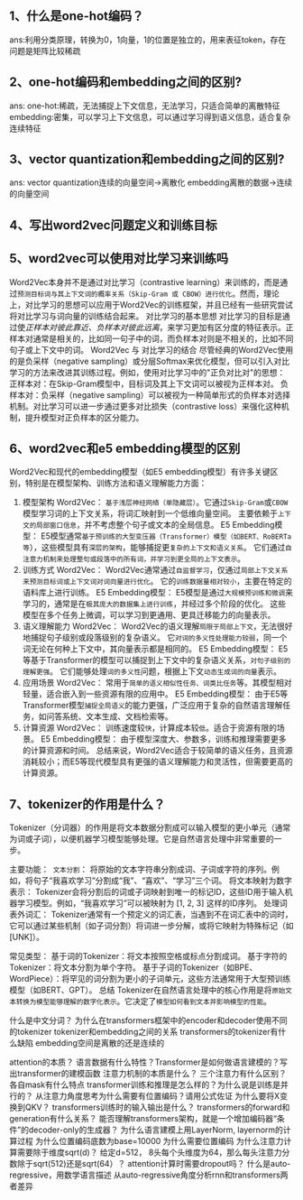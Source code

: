 ## 1、什么是one-hot编码？
ans:利用分类原理，转换为0，1向量，1的位置是独立的，用来表征token，存在问题是矩阵比较稀疏

## 2、one-hot编码和embedding之间的区别?
ans:
one-hot:稀疏，无法捕捉上下文信息，无法学习，只适合简单的离散特征
embedding:密集，可以学习上下文信息，可以通过学习得到语义信息，适合复杂连续特征

## 3、vector quantization和embedding之间的区别?
ans:
vector quantization连续的向量空间->离散化
embedding离散的数据->连续的向量空间


## 4、写出word2vec问题定义和训练目标
## 5、word2vec可以使用对比学习来训练吗
Word2Vec本身并不是通过对比学习（contrastive learning）来训练的，而是通过`预测目标词与其上下文词的概率关系（Skip-Gram 或 CBOW）进行优化`。然而，理论上，对比学习的思想可以应用于Word2Vec的训练框架，并且已经有一些研究尝试将对比学习与词向量的训练结合起来。
对比学习的基本思想
对比学习的目标是通过使*正样本对彼此靠近、负样本对彼此远离*，来学习更加有区分度的特征表示。正样本对通常是相关的，比如同一句子中的词，而负样本对则是不相关的，比如不同句子或上下文中的词。
Word2Vec 与 对比学习的结合
尽管经典的Word2Vec使用的是负采样（negative sampling）或分层Softmax来优化模型，但可以引入对比学习的方法来改进其训练过程。例如，使用对比学习中的"正负对比对"的思想：
正样本对：在Skip-Gram模型中，目标词及其上下文词可以被视为正样本对。
负样本对：负采样（negative sampling）可以被视为一种简单形式的负样本对选择机制。对比学习可以进一步通过更多对比损失（contrastive loss）来强化这种机制，提升模型对正负样本的区分能力。

## 6、word2vec和e5 embedding模型的区别
Word2Vec和现代的embedding模型（如E5 embedding模型）有许多关键区别，特别是在模型架构、训练方法和语义理解能力方面：
1. 模型架构
Word2Vec：
`基于浅层神经网络（单隐藏层）`。它通过`Skip-Gram`或`CBOW`模型学习词的上下文关系，将词汇映射到一个低维向量空间。
主要依赖于`上下文的局部窗口信息`，并不考虑整个句子或文本的全局信息。
E5 Embedding模型：
E5模型通常`基于预训练的大型变压器（Transformer）模型（如BERT、RoBERTa等`），这些模型具有`深层的架构`，能够捕捉更`复杂的上下文和语义关系`。
它们通过`自注意力机制来处理整句或段落中的所有词，并学习到更全局的上下文表示`。
2. 训练方式
Word2Vec：
Word2Vec通常通过`自监督学习`，仅通过`局部上下文关系来预测目标词或上下文词对词向量进行优化`。
它的`训练数据量相对较小`，主要在特定的语料库上进行训练。
E5 Embedding模型：
E5模型是通过`大规模预训练和微调`来学习的，通常是在`极其庞大的数据集上进行训练`，并经过多个阶段的优化。
这些模型在多个任务上微调，可以学习到更通用、更具迁移能力的向量表示。
3. 语义理解能力
Word2Vec：
Word2Vec的语义理解`局限于局部上下文`，无法很好地捕捉句子级别或段落级别的复杂语义。
它`对词的多义性处理能力较弱`，同一个词无论在何种上下文中，其向量表示都是相同的。
E5 Embedding模型：
E5等基于Transformer的模型可以捕捉到上下文中的复杂语义关系，`对句子级别的理解更强`。
它们能够处理`词的多义性`问题，根据上下文`动态生成词的向量`表示。
4. 应用场景
Word2Vec：
常用于`简单的语义相似性任务、词类比任务`等。其模型相对轻量，适合嵌入到一些资源有限的应用中。
E5 Embedding模型：
由于E5等Transformer模型`捕捉全局语义`的能力更强，广泛应用于复杂的自然语言理解任务，如问答系统、文本生成、文档检索等。
5. 计算资源
Word2Vec：
训练速度较`快`，计算成本较`低`。适合于资源有限的场景。
E5 Embedding模型：
由于模型深度大、参数多，训练和推理需要更多的计算资源和时间。
总结来说，Word2Vec适合于较简单的语义任务，且资源消耗较小；而E5等现代模型具有更强的语义理解能力和灵活性，但需要更高的计算资源。

## 7、tokenizer的作用是什么？
Tokenizer（分词器）的作用是将文本数据分割成可以输入模型的更小单元（通常为词或子词），以便机器学习模型能够处理。它是自然语言处理中非常重要的一步。

主要功能：`
文本分割`：
将原始的文本字符串分割成词、子词或字符的序列。例如，将句子“我喜欢学习”分割成“我”、“喜欢”、“学习”三个词。
将文本映射为数字表示：
Tokenizer会将分割后的词或子词映射到唯一的标记ID，这些ID用于输入机器学习模型。例如，“我喜欢学习”可以被映射为 [1, 2, 3] 这样的ID序列。
处理词表外词汇：
Tokenizer通常有一个预定义的词汇表，当遇到不在词汇表中的词时，它可以通过某些机制（如子词分割）将词进一步分解，或将它映射为特殊标记（如[UNK]）。

常见类型：
基于词的Tokenizer：将文本按照空格或标点分割成词。
基于字符的Tokenizer：将文本分割为单个字符。
基于子词的Tokenizer（如BPE、WordPiece）：将罕见的词分割为更小的子词单元，这些方法通常用于大型预训练模型（如BERT、GPT）。
总结
Tokenizer在自然语言处理中的核心作用是将`原始文本转换为模型能够理解的数字化表示`。它决定了`模型如何看到文本并影响模型的性能`。

什么是中文分词？
为什么在transformers框架中的encoder和decoder使用不同的tokenizer
tokenizer和embedding之间的关系
transformers的tokenizer有什么缺陷
embedding空间是离散的还是连续的

attention的本质？
语言数据有什么特性？Transformer是如何做语言建模的？写出transformer的建模函数
注意力机制的本质是什么？
三个注意力有什么区别？ 各自mask有什么特点
transformer训练和推理是怎么样的？为什么说是训练是并行的？
从注意力角度思考为什么需要有位置编码？请用公式佐证
为什么要将X变换到QKV？
transformers训练时的输入输出是什么？
transformers的forward和generation有什么关系？
能否理解transformers架构，就是一个增加编码器“条件”的decoder-only的生成器？
为什么语言建模上用LayerNorm, layernorm的计算过程
为什么位置编码底数为base=10000
为什么需要位置编码
为什么注意力计算需要除于维度sqrt(d)？
给定d=512， 8头每个头维度为64，那么每头注意力分数除于sqrt(512)还是sqrt(64）？
attention计算时需要dropout吗？
什么是auto-regressive，用数学语言描述
从auto-regressive角度分析rnn和transformers两者差异
